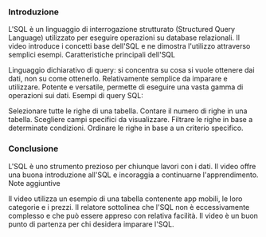 ### Introduzione

L'SQL è un linguaggio di interrogazione strutturato (Structured Query Language) utilizzato per eseguire operazioni su database relazionali.
Il video introduce i concetti base dell'SQL e ne dimostra l'utilizzo attraverso semplici esempi.
Caratteristiche principali dell'SQL

Linguaggio dichiarativo di query: si concentra su cosa si vuole ottenere dai dati, non su come ottenerlo.
Relativamente semplice da imparare e utilizzare.
Potente e versatile, permette di eseguire una vasta gamma di operazioni sui dati.
Esempi di query SQL:

Selezionare tutte le righe di una tabella.
Contare il numero di righe in una tabella.
Scegliere campi specifici da visualizzare.
Filtrare le righe in base a determinate condizioni.
Ordinare le righe in base a un criterio specifico.

### Conclusione

L'SQL è uno strumento prezioso per chiunque lavori con i dati.
Il video offre una buona introduzione all'SQL e incoraggia a continuarne l'apprendimento.
Note aggiuntive

Il video utilizza un esempio di una tabella contenente app mobili, le loro categorie e i prezzi.
Il relatore sottolinea che l'SQL non è eccessivamente complesso e che può essere appreso con relativa facilità.
Il video è un buon punto di partenza per chi desidera imparare l'SQL.
